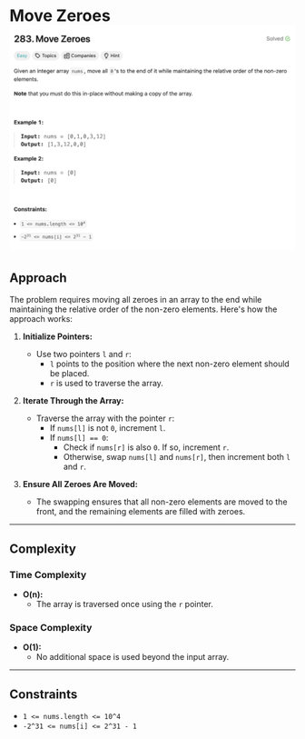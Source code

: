 # Move Zeroes ![Question](question.png)

## Approach
The problem requires moving all zeroes in an array to the end while maintaining the relative order of the non-zero elements. Here's how the approach works:

1. **Initialize Pointers:**
   - Use two pointers `l` and `r`:
     - `l` points to the position where the next non-zero element should be placed.
     - `r` is used to traverse the array.

2. **Iterate Through the Array:**
   - Traverse the array with the pointer `r`:
     - If `nums[l]` is not `0`, increment `l`.
     - If `nums[l] == 0`:
       - Check if `nums[r]` is also `0`. If so, increment `r`.
       - Otherwise, swap `nums[l]` and `nums[r]`, then increment both `l` and `r`.

3. **Ensure All Zeroes Are Moved:**
   - The swapping ensures that all non-zero elements are moved to the front, and the remaining elements are filled with zeroes.

---

## Complexity
### Time Complexity
- **O(n):** 
  - The array is traversed once using the `r` pointer.

### Space Complexity
- **O(1):** 
  - No additional space is used beyond the input array.

---

## Constraints
- `1 <= nums.length <= 10^4`
- `-2^31 <= nums[i] <= 2^31 - 1`
